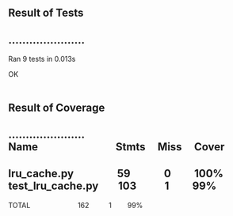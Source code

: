 ## Result of Tests
......................
----------------------------------------------------------------------
Ran 9 tests in 0.013s

OK
<br> <br>
## Result of Coverage
...................... <br>
Name &emsp;&emsp;&emsp;&emsp;&emsp;&emsp;&emsp;                Stmts&nbsp;&nbsp;&nbsp;&nbsp;   Miss&nbsp;&nbsp;&nbsp;&nbsp;  Cover
----------------------------------------
lru_cache.py    &nbsp;&emsp;&emsp;&emsp;&nbsp;&nbsp;       59&emsp;&emsp;&emsp;      0&emsp;&emsp;   100%<br>
test_lru_cache.py&nbsp;&nbsp;&nbsp;&nbsp;&nbsp;&nbsp;&nbsp;         103&emsp;&emsp;&nbsp;&nbsp;      1    &emsp;&emsp;99%<br>
----------------------------------------
TOTAL&emsp;&emsp;&emsp;&emsp;&emsp;&emsp;&nbsp;&nbsp;                  162&nbsp;&emsp;&emsp;&nbsp;      1&emsp;&emsp;    99%
